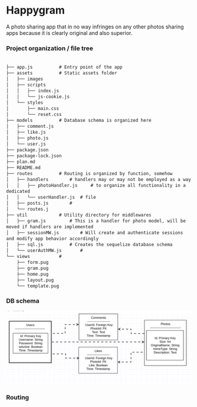 # Happygram

A photo sharing app that in no way infringes on any other photos sharing apps because it is clearly original and also superior.






### Project organization / file tree
```

├── app.js 			# Entry point of the app
├── assets			# Static assets folder
│   ├── images
│   ├── scripts
│   │   ├── index.js
│   │   └── js-cookie.js
│   └── styles
│       ├── main.css
│       └── reset.css
├── models			# Database schema is organized here
│   ├── comment.js
│   ├── like.js
│   ├── photo.js
│   └── user.js
├── package.json
├── package-lock.json
├── plan.md
├── README.md
├── routes			# Routing is organized by function, somehow
│   ├── handlers		# handlers may or may not be employed as a way
│   │   ├── photoHandler.js 	# to organize all functionality in a dedicated
│   │   └── userHandler.js 	# file
│   ├── posts.js 		# 
│   └── routes.j
├── util			# Utility directory for middlewares
│   ├── gram.js 		# This is a handler for photo model, will be moved if handlers are implemented
│   ├── sessionMW.js 		# Will create and authenticate sessions and modify app behavior accordingly
│   ├── sql.js 			# Creates the sequelize database schema
│   └── userAuthMW.js 		# 
└── views			# 
    ├── form.pug
    ├── gram.pug
    ├── home.pug
    ├── layout.pug
    └── template.pug

```

### DB schema

![schema](assets/images/Happygram_schema_uml.jpg)

### Routing



